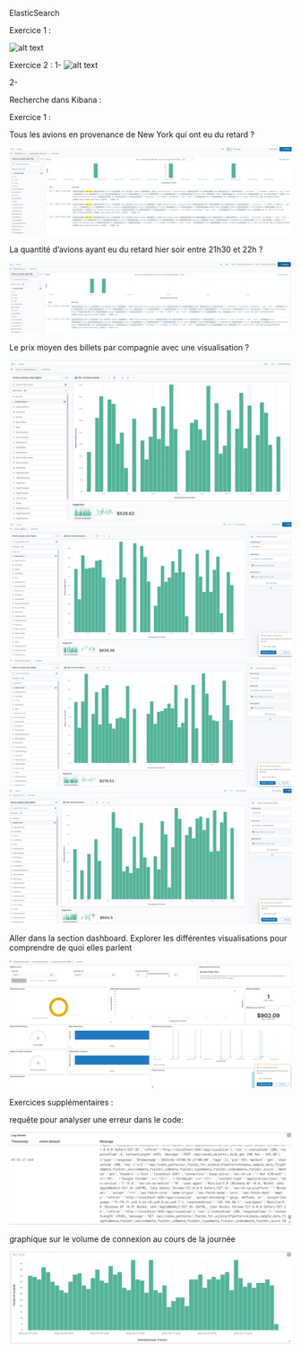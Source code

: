 ElasticSearch

Exercice 1 :

![alt text](image.png)

Exercice 2 :
1-
![alt text](image-1.png)

2-



Recherche dans Kibana :

Exercice 1 :

Tous les avions en provenance de New York qui ont eu du retard ?

![img.png](img.png)

La quantité d’avions ayant eu du retard hier soir entre 21h30 et 22h ?

![img_1.png](img_1.png)

Le prix moyen des billets par compagnie avec une visualisation ?

![img_2.png](img_2.png)
![img_3.png](img_3.png)
![img_4.png](img_4.png)
![img_5.png](img_5.png)

Aller dans la section dashboard. Explorer les différentes visualisations pour comprendre de quoi elles parlent

![img_6.png](img_6.png)


Exercices supplémentaires :

requête pour analyser une erreur dans le code:

![img_8.png](img_8.png)

graphique sur le volume de connexion au cours de la journée

![img_7.png](img_7.png)




